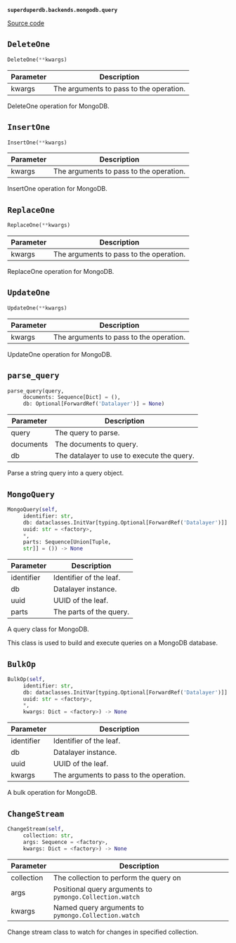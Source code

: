 **`superduperdb.backends.mongodb.query`** 

[Source code](https://github.com/SuperDuperDB/superduperdb/blob/main/superduperdb/backends/mongodb/query.py)

## `DeleteOne` 

```python
DeleteOne(**kwargs)
```
| Parameter | Description |
|-----------|-------------|
| kwargs | The arguments to pass to the operation. |

DeleteOne operation for MongoDB.

## `InsertOne` 

```python
InsertOne(**kwargs)
```
| Parameter | Description |
|-----------|-------------|
| kwargs | The arguments to pass to the operation. |

InsertOne operation for MongoDB.

## `ReplaceOne` 

```python
ReplaceOne(**kwargs)
```
| Parameter | Description |
|-----------|-------------|
| kwargs | The arguments to pass to the operation. |

ReplaceOne operation for MongoDB.

## `UpdateOne` 

```python
UpdateOne(**kwargs)
```
| Parameter | Description |
|-----------|-------------|
| kwargs | The arguments to pass to the operation. |

UpdateOne operation for MongoDB.

## `parse_query` 

```python
parse_query(query,
     documents: Sequence[Dict] = (),
     db: Optional[ForwardRef('Datalayer')] = None)
```
| Parameter | Description |
|-----------|-------------|
| query | The query to parse. |
| documents | The documents to query. |
| db | The datalayer to use to execute the query. |

Parse a string query into a query object.

## `MongoQuery` 

```python
MongoQuery(self,
     identifier: str,
     db: dataclasses.InitVar[typing.Optional[ForwardRef('Datalayer')]] = None,
     uuid: str = <factory>,
     *,
     parts: Sequence[Union[Tuple,
     str]] = ()) -> None
```
| Parameter | Description |
|-----------|-------------|
| identifier | Identifier of the leaf. |
| db | Datalayer instance. |
| uuid | UUID of the leaf. |
| parts | The parts of the query. |

A query class for MongoDB.

This class is used to build and execute queries on a MongoDB database.

## `BulkOp` 

```python
BulkOp(self,
     identifier: str,
     db: dataclasses.InitVar[typing.Optional[ForwardRef('Datalayer')]] = None,
     uuid: str = <factory>,
     *,
     kwargs: Dict = <factory>) -> None
```
| Parameter | Description |
|-----------|-------------|
| identifier | Identifier of the leaf. |
| db | Datalayer instance. |
| uuid | UUID of the leaf. |
| kwargs | The arguments to pass to the operation. |

A bulk operation for MongoDB.

## `ChangeStream` 

```python
ChangeStream(self,
     collection: str,
     args: Sequence = <factory>,
     kwargs: Dict = <factory>) -> None
```
| Parameter | Description |
|-----------|-------------|
| collection | The collection to perform the query on |
| args | Positional query arguments to ``pymongo.Collection.watch`` |
| kwargs | Named query arguments to ``pymongo.Collection.watch`` |

Change stream class to watch for changes in specified collection.

